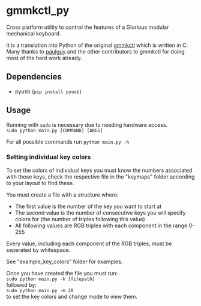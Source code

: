 # gmmkctl_py
Cross platform utility to control the features of a Glorious modular mechanical keyboard.

It is a translation into Python of the original [gmmkctl](https://github.com/paulguy/gmmkctl) which is written in C. Many thanks to [paulguy](https://github.com/paulguy) and the other contributors to gmmkctl for doing most of the hard work already.

## Dependencies
- pyusb (`pip install pyusb`)

## Usage
Running with `sudo` is necessary due to needing hardware access.  
`sudo python main.py [COMMAND] [ARGS]`

For all possible commands run `python main.py -h`

### Setting individual key colors
To set the colors of individual keys you must know the numbers associated with those keys, check the respective file in the "keymaps" folder according to your layout to find these.

You must create a file with a structure where:  
- The first value is the number of the key you want to start at  
- The second value is the number of consecutive keys you will specify colors for (the number of triples following this value)  
- All following values are RGB triples with each component in the range 0-255  

Every value, including each component of the RGB triples, must be seperated by whitespace.

See "example_key_colors" folder for examples.

Once you have created the file you must run:  
`sudo python main.py -k [filepath]`  
followed by:  
`sudo python main.py -m 20`  
to set the key colors and change mode to view them.
